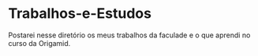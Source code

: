 # Trabalhos-e-Estudos

Postarei nesse diretório os meus trabalhos da faculade e o que aprendi no curso da Origamid.
